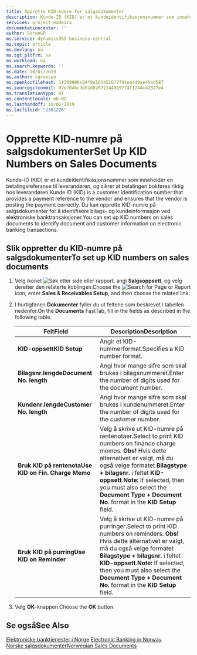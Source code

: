```yaml
---
title: Opprette KID-numre for salgsdokumenter
description: Kunde-ID (KID) er et kundeidentifikasjonsnummer som inneholder en betalingsreferanse til leverandøren, og sikrer at betalingen bokføres riktig hos leverandøren.
services: project-madeira
documentationcenter: ''
author: SorenGP
ms.service: dynamics365-business-central
ms.topic: article
ms.devlang: na
ms.tgt_pltfrm: na
ms.workload: na
ms.search.keywords: ''
ms.date: 10/01/2019
ms.author: sgroespe
ms.openlocfilehash: 1f309906c04f9a165451677f01ea4d9ae45bd587
ms.sourcegitcommit: 02e704bc3e01d62072144919774f1244c42827e4
ms.translationtype: HT
ms.contentlocale: nb-NO
ms.lasthandoff: 10/01/2019
ms.locfileid: "2301226"
---
```

# <a name="set-up-kid-numbers-on-sales-documents"></a><span data-ttu-id="8f20e-103">Opprette KID-numre på salgsdokumenter</span><span class="sxs-lookup"><span data-stu-id="8f20e-103">Set Up KID Numbers on Sales Documents</span></span>
<span data-ttu-id="8f20e-104">Kunde-ID (KID) er et kundeidentifikasjonsnummer som inneholder en betalingsreferanse til leverandøren, og sikrer at betalingen bokføres riktig hos leverandøren.</span><span class="sxs-lookup"><span data-stu-id="8f20e-104">Kunde ID (KID) is a customer identification number that provides a payment reference to the vendor and ensures that the vendor is posting the payment correctly.</span></span> <span data-ttu-id="8f20e-105">Du kan opprette KID-numre på salgsdokumenter for å identifisere bilags- og kundeinformasjon ved elektroniske banktransaksjoner.</span><span class="sxs-lookup"><span data-stu-id="8f20e-105">You can set up KID numbers on sales documents to identify document and customer information on electronic banking transactions.</span></span>  

## <a name="to-set-up-kid-numbers-on-sales-documents"></a><span data-ttu-id="8f20e-106">Slik oppretter du KID-numre på salgsdokumenter</span><span class="sxs-lookup"><span data-stu-id="8f20e-106">To set up KID numbers on sales documents</span></span>  

1.  <span data-ttu-id="8f20e-107">Velg ikonet ![Søk etter side eller rapport](../../media/ui-search/search_small.png "Søk etter side eller rapport"), angi **Salgsoppsett**, og velg deretter den relaterte koblingen.</span><span class="sxs-lookup"><span data-stu-id="8f20e-107">Choose the ![Search for Page or Report](../../media/ui-search/search_small.png "Search for Page or Report icon") icon, enter **Sales & Receivables Setup**, and then choose the related link.</span></span>  
2.  <span data-ttu-id="8f20e-108">I hurtigfanen **Dokumenter** fyller du ut feltene som beskrevet i tabellen nedenfor.</span><span class="sxs-lookup"><span data-stu-id="8f20e-108">On the **Documents** FastTab, fill in the fields as described in the following table.</span></span>  

    |<span data-ttu-id="8f20e-109">Felt</span><span class="sxs-lookup"><span data-stu-id="8f20e-109">Field</span></span>|<span data-ttu-id="8f20e-110">Description</span><span class="sxs-lookup"><span data-stu-id="8f20e-110">Description</span></span>|  
    |---------------------------------|---------------------------------------|  
    |<span data-ttu-id="8f20e-111">**KID-oppsett**</span><span class="sxs-lookup"><span data-stu-id="8f20e-111">**KID Setup**</span></span>|<span data-ttu-id="8f20e-112">Angir et KID-nummerformat.</span><span class="sxs-lookup"><span data-stu-id="8f20e-112">Specifies a KID number format.</span></span>|  
    |<span data-ttu-id="8f20e-113">**Bilagsnr.lengde**</span><span class="sxs-lookup"><span data-stu-id="8f20e-113">**Document No. length**</span></span>|<span data-ttu-id="8f20e-114">Angi hvor mange sifre som skal brukes i bilagsnummeret.</span><span class="sxs-lookup"><span data-stu-id="8f20e-114">Enter the number of digits used for the document number.</span></span>|  
    |<span data-ttu-id="8f20e-115">**Kundenr.lengde**</span><span class="sxs-lookup"><span data-stu-id="8f20e-115">**Customer No. length**</span></span>|<span data-ttu-id="8f20e-116">Angi hvor mange sifre som skal brukes i kundenummeret.</span><span class="sxs-lookup"><span data-stu-id="8f20e-116">Enter the number of digits used for the customer number.</span></span>|  
    |<span data-ttu-id="8f20e-117">**Bruk KID på rentenota**</span><span class="sxs-lookup"><span data-stu-id="8f20e-117">**Use KID on Fin. Charge Memo**</span></span>|<span data-ttu-id="8f20e-118">Velg å skrive ut KID-numre på rentenotaer.</span><span class="sxs-lookup"><span data-stu-id="8f20e-118">Select to print KID numbers on finance charge memos.</span></span> <span data-ttu-id="8f20e-119">**Obs!**  Hvis dette alternativet er valgt, må du også velge formatet **Bilagstype + bilagsnr.** i feltet **KID-oppsett**.</span><span class="sxs-lookup"><span data-stu-id="8f20e-119">**Note:**  If selected, then you must also select the **Document Type + Document No.** format in the **KID Setup** field.</span></span>|  
    |<span data-ttu-id="8f20e-120">**Bruk KID på purring**</span><span class="sxs-lookup"><span data-stu-id="8f20e-120">**Use KID on Reminder**</span></span>|<span data-ttu-id="8f20e-121">Velg å skrive ut KID-numre på purringer.</span><span class="sxs-lookup"><span data-stu-id="8f20e-121">Select to print KID numbers on reminders.</span></span> <span data-ttu-id="8f20e-122">**Obs!**  Hvis dette alternativet er valgt, må du også velge formatet **Bilagstype + bilagsnr.** i feltet **KID-oppsett**.</span><span class="sxs-lookup"><span data-stu-id="8f20e-122">**Note:**  If selected, then you must also select the **Document Type + Document No.** format in the **KID Setup** field.</span></span>|

3.  <span data-ttu-id="8f20e-123">Velg **OK**-knappen.</span><span class="sxs-lookup"><span data-stu-id="8f20e-123">Choose the **OK** button.</span></span>  

## <a name="see-also"></a><span data-ttu-id="8f20e-124">Se også</span><span class="sxs-lookup"><span data-stu-id="8f20e-124">See Also</span></span>  
 <span data-ttu-id="8f20e-125">[Elektroniske banktjenester i Norge](electronic-banking-in-norway.md) </span><span class="sxs-lookup"><span data-stu-id="8f20e-125">[Electronic Banking in Norway](electronic-banking-in-norway.md) </span></span>  
 [<span data-ttu-id="8f20e-126">Norske salgsdokumenter</span><span class="sxs-lookup"><span data-stu-id="8f20e-126">Norwegian Sales Documents</span></span>](norwegian-sales-documents.md)
